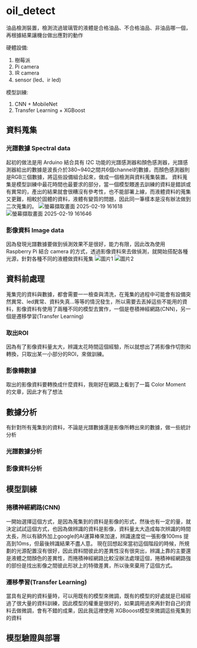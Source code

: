 # oil_detect
油品檢測裝置，檢測流過玻璃管的液體是合格油品、不合格油品、非油品哪一個，再根據結果讓機台做出應對的動作

硬體設備:
1. 樹莓派
2. Pi camera
3. IR camera
4. sensor (led、ir led)

模型訓練:
1. CNN + MobileNet
2. Transfer Learning + XGBoost

## 資料蒐集
### 光譜數據 Spectral data
起初的做法是用 Arduino 結合具有 I2C 功能的光譜感測器和顏色感測器，光譜感測器給出的數據是波長介於380~940之間共6個channel的數據，而顏色感測器則是RGB三個數據，將這些設備組合起來，做成一個檢測與資料蒐集裝置。
資料蒐集是模型訓練中最花時間也最要求的部分，當一個模型餵進去訓練的資料是錯誤或有異常的，產出的結果就會很糟沒有參考性，也不能部署上線，而液體資料的蒐集又更難，相較於固體的資料，液體有變質的問題，因此同一筆樣本是沒有辦法做到二次蒐集的。
![螢幕擷取畫面 2025-02-19 161618](https://github.com/user-attachments/assets/d77e8128-8dc0-47a2-aa6f-b491c45ca4ee)
![螢幕擷取畫面 2025-02-19 161646](https://github.com/user-attachments/assets/a4d0c1a4-e27c-459e-bcd0-41c1bde97ba6)

### 影像資料 Image data
因為發現光譜數據要做到偵測效果不是很好，能力有限，因此改為使用 Raspberry Pi 結合 camera 的方式，透過影像資料來去做偵測，就開始搭配各種光源，針對各種不同的液體做資料蒐集
![圖片1](https://github.com/user-attachments/assets/5b42dedd-7a47-4169-843f-914ddcaccd78)
![圖片2](https://github.com/user-attachments/assets/1d3ac22a-2411-4ca2-86ab-81bfe6e62a54)

## 資料前處理
蒐集完的資料與數據，都會需要一一檢查與清洗，在蒐集的過程中可能會有設備突然異常、led異常、資料失真...等等的情況發生，所以需要去丟掉這些不能用的資料，影像資料有使用了兩種不同的模型去實作，一個是卷積神經網路(CNN)，另一個是遷移學習(Transfer Learning)
### 取出ROI
因為有了影像資料量太大，辨識太花時間這個經驗，所以就想出了將影像作切割和轉換，只取出某一小部分的ROI，來做訓練。
### 影像轉數據
取出的影像資料要轉換成什麼資料，我剛好在網路上看到了一篇 Color Moment 的文章，因此才有了想法

## 數據分析
有針對所有蒐集到的資料，不論是光譜數據還是影像所轉出來的數據，做一些統計分析
### 光譜數據分析

### 影像資料分析

## 模型訓練
### 捲積神經網路(CNN)
一開始選擇這個方式，是因為蒐集到的資料是影像的形式，然後也有一定的量，就決定試試這個方式，也因為做辨識的資料是影像，資料量太大造成每次辨識的時間太長，所以有額外加上google的AI運算棒來加速，辨識速度從一張影像100ms 提高到10ms，但最後辨識結果不盡人意。
現在回想起來當初這個階段的時候，所規劃的光源配置沒有很好，因此資料間彼此的差異性沒有很突出，辨識上靠的主要還是液體之間顏色的差異性，而捲積神經網路比較沒辦法處理這個，捲積神經網路強的部份是找出影像之間彼此形狀上的特徵差異，所以後來棄用了這個方式。
### 遷移學習(Transfer Learning)
當具有足夠的資料量時，可以用既有的模型來微調，既有的模型的好處就是已經經過了很大量的資料訓練，因此模型的權重是很好的，如果調用過來再針對自己的資料去做微調，會有不錯的成果，因此我這裡使用 XGBooost模型來微調這些蒐集到的資料

## 模型驗證與部署
